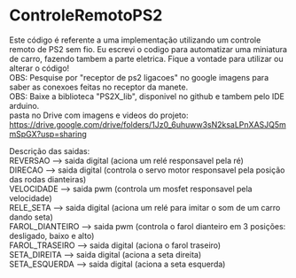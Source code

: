# ControleRemotoPS2

Este código é referente a uma implementação utilizando um controle remoto de PS2 sem fio. Eu escrevi o codigo para automatizar uma miniatura de carro, fazendo tambem a parte eletrica. Fique a vontade para utilizar ou alterar o código!                                        
OBS: Pesquise por "receptor de ps2 ligacoes" no google imagens para saber as conexoes feitas no receptor da manete.                
OBS: Baixe a biblioteca "PS2X_lib", disponivel no github e tambem pelo IDE arduino.                                     
pasta no Drive com imagens e videos do projeto: https://drive.google.com/drive/folders/1Jz0_6uhuww3sN2ksaLPnXASJQ5mmSpGX?usp=sharing               

Descrição das saidas:                                               
REVERSAO --> saida digital (aciona um relé responsavel pela ré)                                            
DIRECAO --> saida digital (controla o servo motor responsavel pela posição das rodas dianteiras)                            
VELOCIDADE --> saida pwm (controla um mosfet responsavel pela velocidade)                                 
RELE_SETA --> saida digital (aciona um relé para imitar o som de um carro dando seta)                             
FAROL_DIANTEIRO --> saida pwm (controla o farol dianteiro em 3 posições: desligado, baixo e alto)                           
FAROL_TRASEIRO --> saida digital (aciona o farol traseiro)                              
SETA_DIREITA --> saida digital (aciona a seta direita)                           
SETA_ESQUERDA --> saida digital (aciona a seta esquerda)  

